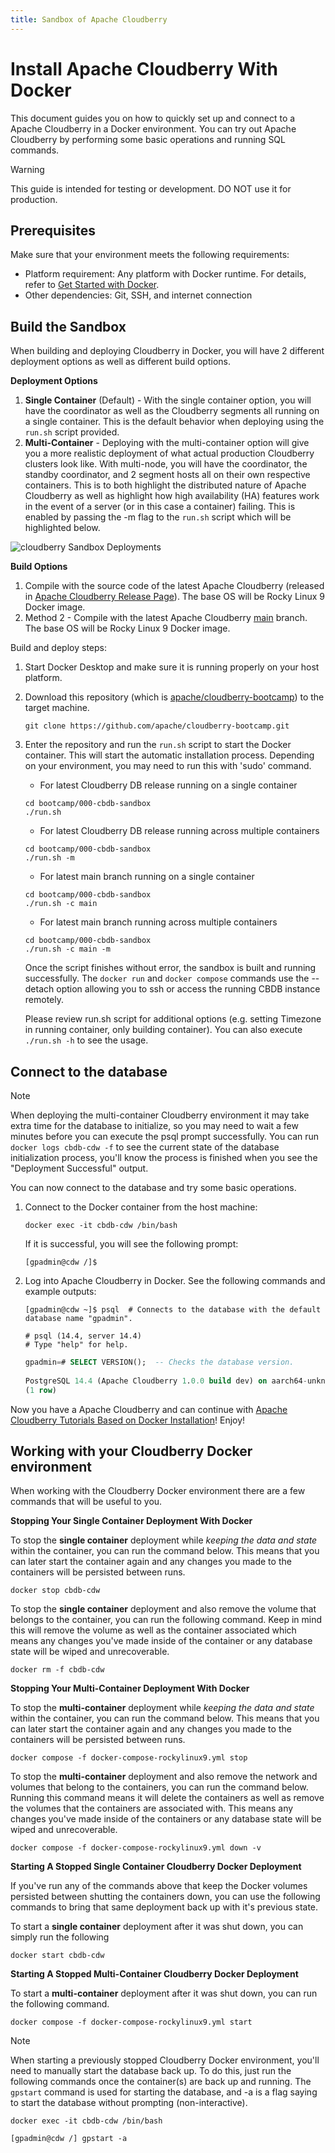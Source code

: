 ```yaml
---
title: Sandbox of Apache Cloudberry
---
```


# Install Apache Cloudberry With Docker

This document guides you on how to quickly set up and connect to a Apache Cloudberry in a Docker environment. You can try out Apache Cloudberry by performing some basic operations and running SQL commands. 

> [!WARNING]
> This guide is intended for testing or development. DO NOT use it for production.


## Prerequisites

Make sure that your environment meets the following requirements:

- Platform requirement: Any platform with Docker runtime. For details, refer to [Get Started with Docker](https://www.docker.com/get-started/).
- Other dependencies: Git, SSH, and internet connection

## Build the Sandbox

When building and deploying Cloudberry in Docker, you will have 2 different deployment options as well as different build options.

**Deployment Options**
1. **Single Container** (Default) - With the single container option, you will have the coordinator as well as the Cloudberry segments all running on a single container. This is the default behavior when deploying using the `run.sh` script provided.
2. **Multi-Container** - Deploying with the multi-container option will give you a more realistic deployment of what actual production Cloudberry clusters look like. With multi-node, you will have the coordinator, the standby coordinator, and 2 segment hosts all on their own respective containers. This is to both highlight the distributed nature of Apache Cloudberry as well as highlight how high availability (HA) features work in the event of a server (or in this case a container) failing. This is enabled by passing the -m flag to the `run.sh` script which will be highlighted below.

![cloudberry Sandbox Deployments](../images/sandbox-deployment.jpg)

**Build Options**

1. Compile with the source code of the latest Apache Cloudberry (released in [Apache Cloudberry Release Page](https://github.com/apache/cloudberry/releases)). The base OS will be Rocky Linux 9 Docker image.
2. Method 2 - Compile with the latest Apache Cloudberry [main](https://github.com/apache/cloudberry/tree/main) branch. The base OS will be Rocky Linux 9 Docker image.

Build and deploy steps:

1. Start Docker Desktop and make sure it is running properly on your host platform.

2. Download this repository (which is [apache/cloudberry-bootcamp](https://github.com/apache/cloudberry-bootcamp)) to the target machine.

    ```shell
    git clone https://github.com/apache/cloudberry-bootcamp.git
    ```

3. Enter the repository and run the `run.sh` script to start the Docker container. This will start the automatic installation process. Depending on your environment, you may need to run this with 'sudo' command.

    - For latest Cloudberry DB release running on a single container

    ```shell
    cd bootcamp/000-cbdb-sandbox
    ./run.sh
    ```
    - For latest Cloudberry DB release running across multiple containers

    ```shell
    cd bootcamp/000-cbdb-sandbox
    ./run.sh -m
    ```
    - For latest main branch running on a single container

    ```shell
    cd bootcamp/000-cbdb-sandbox
    ./run.sh -c main
    ```

    - For latest main branch running across multiple containers

    ```shell
    cd bootcamp/000-cbdb-sandbox
    ./run.sh -c main -m
    ```

    Once the script finishes without error, the sandbox is built and running successfully. The `docker run` and `docker compose` commands use the --detach option allowing you to ssh or access the running CBDB instance remotely.

    Please review run.sh script for additional options (e.g. setting Timezone in running container, only building container). You can also execute `./run.sh -h` to see the usage.

## Connect to the database

> [!NOTE]
> When deploying the multi-container Cloudberry environment it may take extra time for the database to initialize, so you may need to wait a few minutes before you can execute the psql prompt successfully. You can run `docker logs cbdb-cdw -f` to see the current state of the database initialization process, you'll know the process is finished when you see the "Deployment Successful" output.

You can now connect to the database and try some basic operations.

1. Connect to the Docker container from the host machine:

    ```shell
    docker exec -it cbdb-cdw /bin/bash
    ```

    If it is successful, you will see the following prompt:

    ```shell
    [gpadmin@cdw /]$
    ```

2. Log into Apache Cloudberry in Docker. See the following commands and example outputs:

    ```shell
    [gpadmin@cdw ~]$ psql  # Connects to the database with the default database name "gpadmin".
    
    # psql (14.4, server 14.4)
    # Type "help" for help.
    ```

    ```sql
    gpadmin=# SELECT VERSION();  -- Checks the database version.
            
    PostgreSQL 14.4 (Apache Cloudberry 1.0.0 build dev) on aarch64-unknown-linux-gnu, compiled by gcc (GCC) 10.2.1 20210130 (Red Hat 10.2.1-11), 64-bit compiled on Oct 24 2023 10:24:28
    (1 row)
    ```

Now you have a Apache Cloudberry and can continue with [Apache Cloudberry Tutorials Based on Docker Installation](https://github.com/apache/cloudberry-bootcamp/blob/main/101-cbdb-tutorials/README.md)! Enjoy!

## Working with your Cloudberry Docker environment

When working with the Cloudberry Docker environment there are a few commands that will be useful to you.

**Stopping Your Single Container Deployment With Docker**

To stop the **single container** deployment while _keeping the data and state_ within the container, you can run the command below. This means that you can later start the container again and any changes you made to the containers will be persisted between runs.

```shell
docker stop cbdb-cdw
```

To stop the **single container** deployment and also remove the volume that belongs to the container, you can run the following command. Keep in mind this will remove the volume as well as the container associated which means any changes you've made inside of the container or any database state will be wiped and unrecoverable.

```shell
docker rm -f cbdb-cdw
```

**Stopping Your Multi-Container Deployment With Docker**

To stop the **multi-container** deployment while _keeping the data and state_ within the container, you can run the command below. This means that you can later start the container again and any changes you made to the containers will be persisted between runs.

```shell
docker compose -f docker-compose-rockylinux9.yml stop
```

To stop the **multi-container** deployment and also remove the network and volumes that belong to the containers, you can run the command below. Running this command means it will delete the containers as well as remove the volumes that the containers are associated with. This means any changes you've made inside of the containers or any database state will be wiped and unrecoverable.

```shell
docker compose -f docker-compose-rockylinux9.yml down -v
```

**Starting A Stopped Single Container Cloudberry Docker Deployment**

If you've run any of the commands above that keep the Docker volumes persisted between shutting the containers down, you can use the following commands to bring that same deployment back up with it's previous state.

To start a **single container** deployment after it was shut down, you can simply run the following

```shell
docker start cbdb-cdw
```

**Starting A Stopped Multi-Container Cloudberry Docker Deployment**

To start a **multi-container** deployment after it was shut down, you can run the following command.

```shell
docker compose -f docker-compose-rockylinux9.yml start
```

> [!NOTE]
> When starting a previously stopped Cloudberry Docker environment, you'll need to manually start the database back up. To do this, just run the following commands once the container(s) are back up and running. The `gpstart` command is used for starting the database, and -a is a flag saying to start the database without prompting (non-interactive).

```shell
docker exec -it cbdb-cdw /bin/bash

[gpadmin@cdw /] gpstart -a
```
